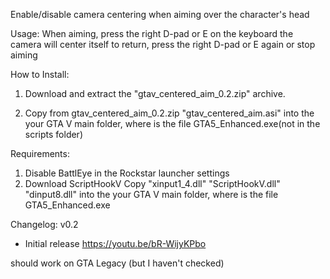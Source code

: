 Enable/disable camera centering when aiming over the character's head

Usage:
When aiming, press the right D-pad or E on the keyboard
the camera will center itself
to return, press the right D-pad or E again or stop aiming

How to Install:
1. Download and extract the "gtav_centered_aim_0.2.zip" archive.

2. Copy from gtav_centered_aim_0.2.zip
"gtav_centered_aim.asi"
into the your GTA V main folder, where is the file GTA5_Enhanced.exe(not in the scripts folder)

Requirements:
1. Disable BattlEye in the Rockstar launcher settings
2. Download ScriptHookV
Copy
"xinput1_4.dll"
"ScriptHookV.dll"
"dinput8.dll"
into the your GTA V main folder, where is the file GTA5_Enhanced.exe

Changelog:
v0.2
- Initial release
https://youtu.be/bR-WijyKPbo

should work on GTA Legacy (but I haven't checked)
